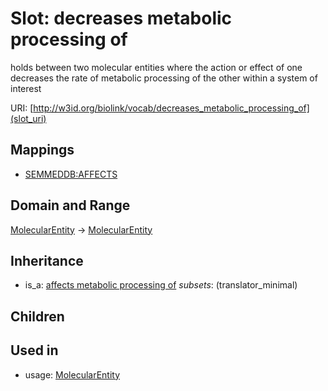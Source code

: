 # Slot: decreases metabolic processing of


holds between two molecular entities where the action or effect of one decreases the rate of metabolic processing of the other within a system of interest

URI: [http://w3id.org/biolink/vocab/decreases_metabolic_processing_of](slot_uri)
## Mappings

 * [SEMMEDDB:AFFECTS](http://purl.obolibrary.org/obo/SEMMEDDB_AFFECTS)
## Domain and Range

[MolecularEntity](MolecularEntity.md) -> [MolecularEntity](MolecularEntity.md)
## Inheritance

 *  is_a: [affects metabolic processing of](affects_metabolic_processing_of.md) *subsets*: (translator_minimal)
## Children

## Used in

 *  usage: [MolecularEntity](MolecularEntity.md)
